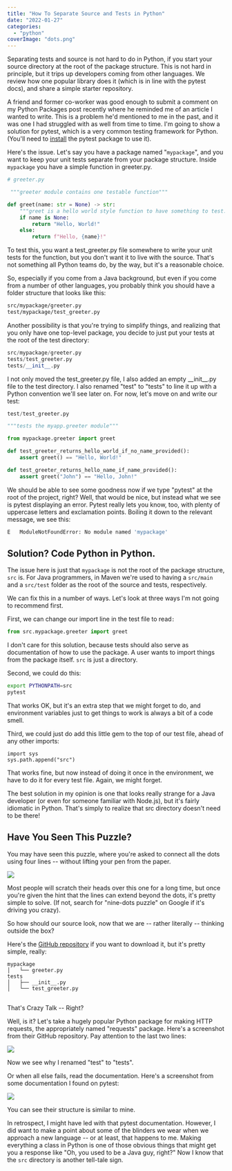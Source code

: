 ```yaml
---
title: "How To Separate Source and Tests in Python"
date: "2022-01-27"
categories: 
  - "python"
coverImage: "dots.png"
---
```


Separating tests and source is not hard to do in Python, if you start your source directory at the root of the package structure. This is not hard in principle, but it trips up developers coming from other languages. We review how one popular library does it (which is in line with the pytest docs), and share a simple starter repository.

A friend and former co-worker was good enough to submit a comment on my Python Packages post recently where he reminded me of an article I wanted to write. This is a problem he'd mentioned to me in the past, and it was one I had struggled with as well from time to time. I'm going to show a solution for pytest, which is a very common testing framework for Python. (You'll need to [install](https://codesolid.com/what-is-a-python-package/#htoc-how-to-install-python-packages) the pytest package to use it).

Here's the issue. Let's say you have a package named "`mypackage`", and you want to keep your unit tests separate from your package structure. Inside `mypackage` you have a simple function in greeter.py.

```python
# greeter.py

 """greeter module contains one testable function"""

def greet(name: str = None) -> str:
    """greet is a hello world style function to have something to test."""
    if name is None:
        return "Hello, World!"
    else:
        return f"Hello, {name}!"
```

To test this, you want a test\_greeter.py file somewhere to write your unit tests for the function, but you don't want it to live with the source. That's not something all Python teams do, by the way, but it's a reasonable choice.

So, especially if you come from a Java background, but even if you come from a number of other languages, you probably think you should have a folder structure that looks like this:

```bash
src/mypackage/greeter.py
test/mypackage/test_greeter.py
```

Another possibility is that you're trying to simplify things, and realizing that you only have one top-level package, you decide to just put your tests at the root of the test directory:

```python
src/mypackage/greeter.py
tests/test_greeter.py
tests/__init__.py
```

I not only moved the test\_greeter.py file, I also added an empty \_\_init\_\_.py file to the test directory. I also renamed "test" to "tests" to line it up with a Python convention we'll see later on. For now, let's move on and write our test:

```python
test/test_greeter.py

"""tests the myapp.greeter module"""

from mypackage.greeter import greet

def test_greeter_returns_hello_world_if_no_name_provided():
    assert greet() == "Hello, World!"

def test_greeter_returns_hello_name_if_name_provided():
    assert greet("John") == "Hello, John!"
```

We should be able to see some goodness now if we type "pytest" at the root of the project, right? Well, that would be nice, but instead what we see is pytest displaying an error. Pytest really lets you know, too, with plenty of uppercase letters and exclamation points. Boiling it down to the relevant message, we see this:

```bash
E   ModuleNotFoundError: No module named 'mypackage'
```

## Solution? Code Python in Python.

The issue here is just that `mypackage` is not the root of the package structure, `src` is. For Java programmers, in Maven we're used to having a `src/main` and a `src/test` folder as the root of the source and tests, respectively.

We can fix this in a number of ways. Let's look at three ways I'm not going to recommend first.

First, we can change our import line in the test file to read`:`

```python
from src.mypackage.greeter import greet
```

I don't care for this solution, because tests should also serve as documentation of how to use the package. A user wants to import things from the package itself. `src` is just a directory.

Second, we could do this:

```bash
export PYTHONPATH=src
pytest
```

That works OK, but it's an extra step that we might forget to do, and environment variables just to get things to work is always a bit of a code smell.

Third, we could just do add this little gem to the top of our test file, ahead of any other imports:

```
import sys
sys.path.append("src")
```

  
That works fine, but now instead of doing it once in the environment, we have to do it for every test file. Again, we might forget.

The best solution in my opinion is one that looks really strange for a Java developer (or even for someone familiar with Node.js), but it's fairly idiomatic in Python. That's simply to realize that src directory doesn't need to be there!

## Have You Seen This Puzzle?

You may have seen this puzzle, where you're asked to connect all the dots using four lines -- without lifting your pen from the paper.

![](/images/how-to-separate-tests-and-source-for-python-tests/dots.png)

Most people will scratch their heads over this one for a long time, but once you're given the hint that the lines can extend beyond the dots, it's pretty simple to solve. (If not, search for "nine-dots puzzle" on Google if it's driving you crazy).

So how should our source look, now that we are -- rather literally -- thinking outside the box?

Here's the [GitHub repository](https://github.com/CodeSolid/beginning_python_testing) if you want to download it, but it's pretty simple, really:

```
mypackage
│   └── greeter.py
tests
│   ├── __init__.py
│   └── test_greeter.py
```

##   
That's Crazy Talk -- Right?

Well, is it? Let's take a hugely popular Python package for making HTTP requests, the appropriately named "requests" package. Here's a screenshot from their GitHub repository. Pay attention to the last two lines:  

![](/images/how-to-separate-tests-and-source-for-python-tests/image.png)

Now we see why I renamed "test" to "tests".  
  
Or when all else fails, read the documentation. Here's a screenshot from some documentation I found on pytest:

![](/images/how-to-separate-tests-and-source-for-python-tests/image-1.png)

You can see their structure is similar to mine.

In retrospect, I might have led with that pytest documentation. However, I did want to make a point about some of the blinders we wear when we approach a new language -- or at least, that happens to me. Making everything a class in Python is one of those obvious things that might get you a response like "Oh, you used to be a Java guy, right?" Now I know that the `src` directory is another tell-tale sign.
